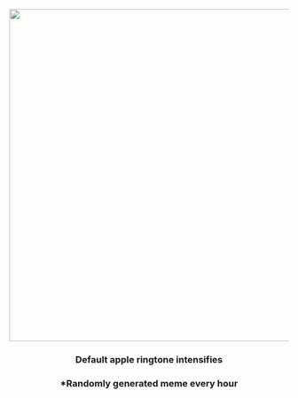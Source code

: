 <p align="center">
        <img src="https://i.redd.it/csb9329kor491.gif" width="600" height="600">
        </p>
        <h3 align="center">Default apple ringtone intensifies</h3>
        <h3 align="center">*Randomly generated meme every hour</h3>
    